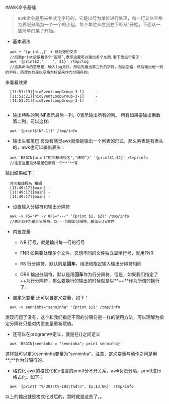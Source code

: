 #AWK命令基础

> awk命令是用来格式化字符的，它是以行为单位进行处理，每一行又以空格为界限分隔为一个一个的小组，每个单位从左到右下标从1开始，下面从一些简单的栗子开始。

- 基本语法
```
  awk + '{print,,}' + 待处理的文件
  //后面print后跟着多个‘逗号’,表示这里可以输出多个东西,看下面这个栗子：
  awk '{print$2,"    ", $1}' /tmp/log
  //这条命令的意思是，输入log文件，然后先输出第二列的字符，然后空格，然后输出地一列的字符，所谓的列是以空格为标记来作为分隔符的。
```
  来看看效果
```
  [11:51:19][nioEventLoopGroup-3-1]     -
  [11:51:21][nioEventLoopGroup-3-1]     -
  [11:51:21][nioEventLoopGroup-3-1]     -
 
```

- 输出特殊的列
  **NF**表示最后一列，0表示输出所有的列。
  所有如果要输出倒数第二列，可以这样:
```
  awk '{print$(NF-1)}' /tmp/info
```

- 输出头和尾巴
  有没有感觉awk就像是输出一个列表的形式，那么列表是有表头的，awk也可以输出表头：
```
  awk 'BEGIN{print"时间和线程名","横冈"}' '{print$1,$2}' /tmp/info
  //注意这里最外层是包裹有一个**'**号
```
  输出结果如下：
```
  时间和线程名 横綱
  [11:49:17][main] -
  [11:49:17][main] -
  [11:49:17][main] -

```

- 设置输入分隔符和输出分隔符
```
  awk -v FS="#" -v 0FS="---" '{print $1, $2}' /tmp/info
  //表示以#为输入分隔符，以---为输出分隔符，输出info文件
```
- 内置变量
  - NR
    行号，就是输出每一行的行号
  - FNR
    如果要处理多个文件，又想不同的文件独立显示行号，就用FNR

  - RS
    行分隔符，默认的是**回车**，用法和指定输入输出分隔符相同
  - ORS
    输出分隔符，默认是用**回车**作为行分隔符，但是，如果我们指定了++为行分隔符，那么要换行的输出的时候就是以**++**作为所谓的换行了。

- 自定义变量
  还可以自定义变量，如下：
```
  awk -v senninha="senninha" '{print $1}' /tmp/info
```
  发现问题了没有，这个和我们指定不同的分隔符是一样的使用方法，可以理解为指定分隔符只是对内置变量重新赋值。

- 还可以在program中定义，就是在{}之间定义
```
  awk 'BEGIN{senninha = "senninha"; print senninha}'
```
  这样就可以定义senninha变量为"senninha"，注意，定义变量与动作之间是用**;**作为分隔符的。


- 格式化
  awk的格式化和c语言的printf分不开关系，awk负责分隔，printf进行格式化。如下：
```
  awk '{printf "%-30s\t%-10s\t%d\n", $1,$3,NR}' /tmp/info 
```
  以上的输出就是格式化过后的，暂时就是这些了。。
